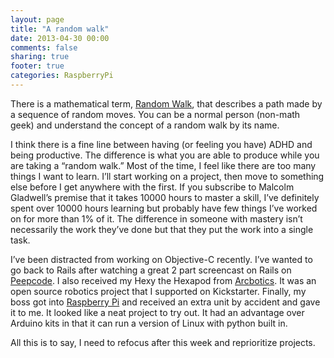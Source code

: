 ```yaml
---
layout: page
title: "A random walk"
date: 2013-04-30 00:00
comments: false
sharing: true
footer: true
categories: RaspberryPi
---
```

There is a mathematical term, [Random Walk](http://en.wikipedia.org/wiki/Random_walk), that describes a path made by a sequence of random moves. You can be a normal person (non-math geek) and understand the concept of a random walk by its name.

I think there is a fine line between having (or feeling you have) ADHD and being productive. The difference is what you are able to produce while you are taking a “random walk.” Most of the time, I feel like there are too many things I want to learn. I’ll start working on a project, then move to something else before I get anywhere with the first. If you subscribe to Malcolm Gladwell’s premise that it takes 10000 hours to master a skill, I’ve definitely spent over 10000 hours learning but probably have few things I’ve worked on for more than 1% of it. The difference in someone with mastery isn’t necessarily the work they’ve done but that they put the work into a single task.

I’ve been distracted from working on Objective-C recently. I’ve wanted to go back to Rails after watching a great 2 part screencast on Rails on [Peepcode](http://peepcode.com/). I also received my Hexy the Hexapod from [Arcbotics](http://arcbotics.com/). It was an open source robotics project that I supported on Kickstarter. Finally, my boss got into [Raspberry Pi](http://www.raspberrypi.org/0) and received an extra unit by accident and gave it to me. It looked like a neat project to try out. It had an advantage over Arduino kits in that it can run a version of Linux with python built in.

All this is to say, I need to refocus after this week and reprioritize projects.
